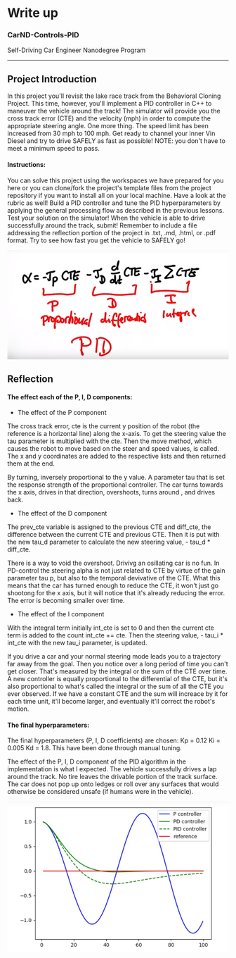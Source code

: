 # Write up
### CarND-Controls-PID
Self-Driving Car Engineer Nanodegree Program



[//]: # (Image References)

[image1]: ./images/pid_1.jpg
[image2]: ./images/pid_2.jpg


---
## Project Introduction
In this project you'll revisit the lake race track from the Behavioral Cloning Project. This time, however, you'll implement a PID controller in C++ to maneuver the vehicle around the track! The simulator will provide you the cross track error (CTE) and the velocity (mph) in order to compute the appropriate steering angle. One more thing. The speed limit has been increased from 30 mph to 100 mph. Get ready to channel your inner Vin Diesel and try to drive SAFELY as fast as possible! NOTE: you don't have to meet a minimum speed to pass.


#### Instructions:
You can solve this project using the workspaces we have prepared for you here or you can clone/fork the project's template files from the project repository if you want to install all on your local machine. Have a look at the rubric as well! Build a PID controller and tune the PID hyperparameters by applying the general processing flow as described in the previous lessons. Test your solution on the simulator! When the vehicle is able to drive successfully around the track, submit! Remember to include a file addressing the reflection portion of the project in .txt, .md, .html, or .pdf format. Try to see how fast you get the vehicle to SAFELY go!


![alt text][image1]


## Reflection
#### The effect each of the P, I, D components: 

- The effect of the P component

The cross track error, cte is the current y position of the robot (the reference is a horizontal line) along the x-axis. To get the steering value the tau parameter is multiplied with the cte. Then the move method, which causes the robot to move based on the steer and speed values, is called. The x and y coordinates are added to the respective lists and then returned them at the end.

By turning, inversely proportional to the y value. A parameter tau that is set the response strength of the proportional controller. The car turns towards the x axis, drives in that direction, overshoots, turns around , and drives back.



- The effect of the D component

The prev_cte variable is assigned to the previous CTE and diff_cte, the difference between the current CTE and previous CTE. Then it is put with the new tau_d parameter to calculate the new steering value, - tau_d * diff_cte.


There is a way to void the overshoot. Drivivg an osillating car is no fun. In PD-control the steering alpha is not just related to CTE by virtue of the gain parameter tau p, but also to the temporal devivative of the CTE. What this means that the car has turned enough to reduce the CTE, it won't just go shootong for the x axis, but it will notice that it's already reducing the error. The error is becoming smaller over time.


- The effect of the I component

With the integral term initially int_cte is set to 0 and then the current cte term is added to the count int_cte += cte. Then the steering value, - tau_i * int_cte with the new tau_i parameter, is updated.


If you drive a car and your normal steering mode leads you to a trajectory far away from the goal. Then you notice over a long period of time you can't get closer. That's measured by the integral or the sum of the CTE over time. A new controller is equally proportional to the differential of the CTE, but it's also proportional to what's called the integral or the sum of all the CTE you ever observed. If we have a constant CTE and the sum will increace by it for each time unit, it'll become larger, and eventually it'll correct the robot's motion.




#### The final hyperparameters: 
The final hyperparameters (P, I, D coefficients) are chosen: Kp = 0.12 Ki = 0.005 Kd = 1.8. This have been done through manual tuning.

The effect of the P, I, D component of the PID algorithm in the implementation is what I expected. The vehicle successfully drives a lap around the track. No tire leaves the drivable portion of the track surface. The car does not pop up onto ledges or roll over any surfaces that would otherwise be considered unsafe (if humans were in the vehicle).



![alt text][image2]



